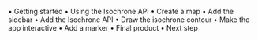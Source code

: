 •	Getting started
•	Using the Isochrone API
•	Create a map
•	Add the sidebar
•	Add the Isochrone API
•	Draw the isochrone contour
•	Make the app interactive
•	Add a marker
•	Final product
•	Next step
